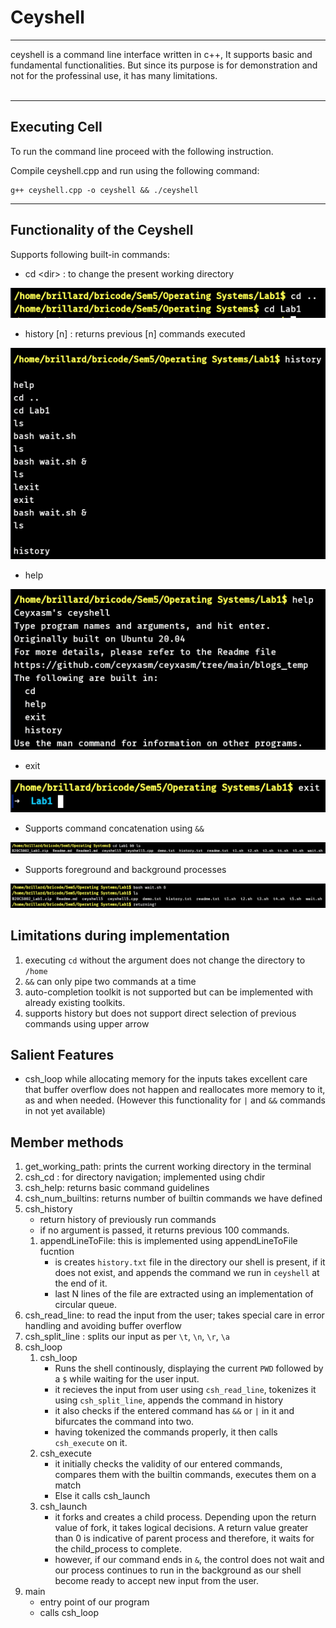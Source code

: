 # Ceyshell
_____
ceyshell is a command line interface written in c++, It supports basic and fundamental functionalities. But since its purpose is for demonstration and not for the professinal use, it has many limitations.
<br><br>

___
## Executing Cell
To run the command line proceed with the following instruction.

 Compile ceyshell.cpp and run using the following command:
```
g++ ceyshell.cpp -o ceyshell && ./ceyshell
```

---

## Functionality of the Ceyshell
Supports following built-in commands:
* cd \<dir>  : to change the present working directory<br>
<img src = "https://raw.githubusercontent.com/brillard1/brillard/main/shell/png/cd.png">
    
* history [n] : returns previous [n] commands executed<br>
 <img src = https://raw.githubusercontent.com/brillard1/brillard/main/shell/png/history.png>
    
* help<br>
 <img src = "https://raw.githubusercontent.com/brillard1/brillard/main/shell/png/help.png">
    
* exit<br>
<img src = "https://raw.githubusercontent.com/brillard1/brillard/main/shell/png/exit.png">

* Supports command concatenation using `&&`<br>
<img src = "https://raw.githubusercontent.com/brillard1/brillard/main/shell/png/and_seg.png">

* Supports foreground and background processes<br>
<img src = "https://raw.githubusercontent.com/brillard1/brillard/main/shell/png/wait.png">

<br>

## Limitations during implementation
<ol>
<li>executing <code>cd</code> without the argument does not change the directory to <code>/home</code>
<li><code>&&</code> can only pipe two commands at a time
<li>auto-completion toolkit is not supported but can be implemented with already existing toolkits.
<li>supports history but does not support direct selection of previous commands using upper arrow
</ol>

## Salient Features
* csh_loop while allocating memory for the inputs takes excellent care that buffer overflow does not happen and reallocates more memory to it, as and when needed. 
(However this functionality for `|` and `&&` commands in not yet available)


## Member methods
1. get_working_path: prints the current working directory in the terminal
2. csh_cd : for directory navigation; implemented using chdir
3. csh_help: returns basic command guidelines
5. csh_num_builtins: returns number of builtin commands we have defined
6. csh_history
    * return history of previously run commands
    * if no argument is passed, it returns previous 100 commands.
    1. appendLineToFile: this is implemented using appendLineToFile fucntion
        * is creates `history.txt` file in the directory our shell is present, if it does not exist, and appends the command we run in `ceyshell` at the end of it.
        * last N lines of the file are extracted using an implementation of circular queue. 
7. csh_read_line: to read the input from the user; takes special care in error handling and avoiding buffer overflow
8. csh_split_line : splits our input as per `\t`, `\n`, `\r`, `\a`
9. csh_loop
    1. csh_loop
        * Runs the shell continously, displaying the current `PWD` followed by a `$` while waiting for the user input. 
        * it recieves the input from user using `csh_read_line`, tokenizes it using `csh_split_line`, appends the command in history 
        * it also checks if the entered command has `&&` or `|` in it and bifurcates the command into two.
        * having tokenized the commands properly, it then calls `csh_execute` on it.
    2. csh_execute
        * it initially checks the validity of our entered commands, compares them with the builtin commands, executes them on a match
        * Else it calls csh_launch
    3. csh_launch
        * it forks and creates a child process. Depending upon the return value of fork, it takes logical decisions. A return value greater than 0 is indicative of parent process and therefore, it waits for the child_process to complete. 
        * however, if our command ends in `&`, the control does not wait and our process continues to run in the background as our shell become ready to accept new input from the user.
10. main 
    * entry point of our program
    * calls csh_loop
